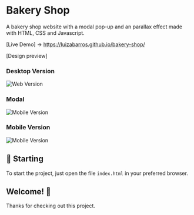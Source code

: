 # Bakery Shop
A bakery shop website with a modal pop-up and an parallax effect made with HTML, CSS and Javascript. 

[Live Demo] -> https://luizabarros.github.io/bakery-shop/

[Design preview]

### Desktop Version
<img src="images/imgs/final-version/desktop.png" alt="Web Version"/>

### Modal
<img src="images/imgs/final-version/modal.png" alt="Mobile Version"/>

### Mobile Version
<img src="images/imgs/final-version/mobile.png" alt="Mobile Version"/>

## 🚀 Starting

To start the project, just open the file `index.html` in your preferred browser.

## Welcome! 👋

Thanks for checking out this project.
